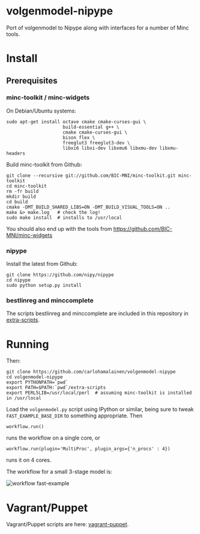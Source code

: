 # volgenmodel-nipype

Port of volgenmodel to Nipype along with interfaces for a number of Minc tools.

# Install

## Prerequisites

### minc-toolkit / minc-widgets

On Debian/Ubuntu systems:

    sudo apt-get install octave cmake cmake-curses-gui \
                         build-essential g++ \
                         cmake cmake-curses-gui \
                         bison flex \
                         freeglut3 freeglut3-dev \
                         libxi6 libxi-dev libxmu6 libxmu-dev libxmu-headers

Build minc-toolkit from Github:

    git clone --recursive git://github.com/BIC-MNI/minc-toolkit.git minc-toolkit
    cd minc-toolkit
    rm -fr build
    mkdir build
    cd build
    cmake -DMT_BUILD_SHARED_LIBS=ON -DMT_BUILD_VISUAL_TOOLS=ON ..
    make &> make.log   # check the log!
    sudo make install  # installs to /usr/local

You should also end up with the tools from https://github.com/BIC-MNI/minc-widgets

### nipype

Install the latest from Github:

    git clone https://github.com/nipy/nipype
    cd nipype
    sudo python setup.py install

### bestlinreg and minccomplete

The scripts bestlinreg and minccomplete are included in this repository in [extra-scripts](extra-scripts).

# Running

Then:

    git clone https://github.com/carlohamalainen/volgenmodel-nipype
    cd volgenmodel-nipype
    export PYTHONPATH=`pwd`
    export PATH=$PATH:`pwd`/extra-scripts
    export PERL5LIB=/usr/local/perl  # assuming minc-toolkit is installed in /usr/local

Load the ```volgenmodel.py``` script using IPython or similar, being sure to
tweak ```FAST_EXAMPLE_BASE_DIR``` to something appropriate. Then

    workflow.run()

runs the workflow on a single core, or

    workflow.run(plugin='MultiProc', plugin_args={'n_procs' : 4})

runs it on 4 cores.

The workflow for a small 3-stage model is:

![workflow fast-example](https://github.com/carlohamalainen/volgenmodel-nipype/raw/master/volgenmodel_graph.png)

# Vagrant/Puppet

Vagrant/Puppet scripts are here: [vagrant-puppet](vagrant-puppet).
